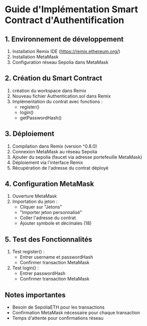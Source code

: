 # Guide d'Implémentation Smart Contract d'Authentification

## 1. Environnement de développement
1. Installation Remix IDE (https://remix.ethereum.org/)
2. Installation MetaMask
3. Configuration réseau Sepolia dans MetaMask

## 2. Création du Smart Contract
1. création du workspace dans Remix
1. Nouveau fichier Authentication.sol dans Remix
2. Implémentation du contrat avec fonctions :
   - register()
   - login()
   - getPasswordHash()

## 3. Déploiement
1. Compilation dans Remix (version ^0.8.0)
2. Connexion MetaMask au réseau Sepolia
3. Ajouter du sepolia (faucet via adresse portefeuille MetaMask)
3. Déploiement via l'interface Remix
4. Récupération de l'adresse du contrat déployé

## 4. Configuration MetaMask
1. Ouverture MetaMask
2. Importation du jeton :
   - Cliquer sur "Jetons"
   - "Importer jeton personnalisé"
   - Coller l'adresse du contrat
   - Ajouter symbole et décimales (18)

## 5. Test des Fonctionnalités
1. Test register() :
   - Entrer username et passwordHash
   - Confirmer transaction MetaMask
2. Test login() :
   - Entrer passwordHash
   - Confirmer transaction MetaMask

## Notes importantes
- Besoin de SepoliaETH pour les transactions
- Confirmation MetaMask nécessaire pour chaque transaction
- Temps d'attente pour confirmations réseau

